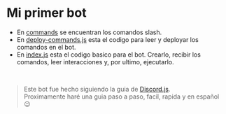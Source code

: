 # Mi primer bot

- En [commands](https://github.com/rapax06/discord-bot/tree/main/commands) se encuentran los comandos slash.
- En [deploy-commands.js](https://github.com/rapax06/discord-bot/blob/main/deploy-commands.js) esta el codigo para leer y deployar los comandos en el bot.
- En [index.js](https://github.com/rapax06/discord-bot/blob/main/index.js) esta el codigo basico para el bot. Crearlo, recibir los comandos, leer interacciones y, por ultimo, ejecutarlo.

<br>

> Este bot fue hecho siguiendo la guia de [Discord.js](https://discordjs.guide/).<br>
> Proximamente haré una guia paso a paso, facil, rapida y en español :wink: